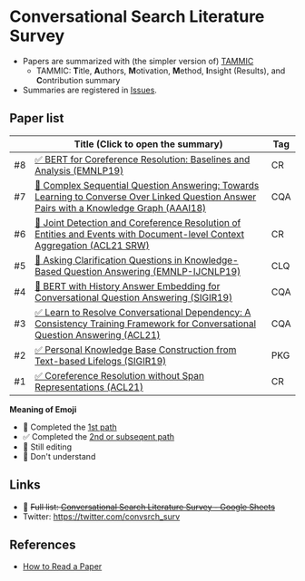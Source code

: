 Conversational Search Literature Survey
=============

- Papers are summarized with (the simpler version of) [TAMMIC](https://iis-lab.org/misc/paperreading/)
  - TAMMIC: **T**itle, **A**uthors, **M**otivation, **M**ethod, **I**nsight (Results), and **C**ontribution summary
- Summaries are registered in [Issues](https://github.com/hideaki-j/convsrch_literature_survey/issues).

## Paper list

<!--
| # | []() |  |
-->

|    | Title (Click to open the summary) | Tag | 
| -- | ------- | ----|
| #8 | [✅ BERT for Coreference Resolution: Baselines and Analysis (EMNLP19)](https://github.com/hideaki-j/convsrch_literature_survey/issues/8) | CR |
| #7 | [🚧 Complex Sequential Question Answering: Towards Learning to Converse Over Linked Question Answer Pairs with a Knowledge Graph (AAAI18)](https://github.com/hideaki-j/convsrch_literature_survey/issues/7) | CQA |
| #6 | [🤔 Joint Detection and Coreference Resolution of Entities and Events with Document-level Context Aggregation (ACL21 SRW)](https://github.com/hideaki-j/convsrch_literature_survey/issues/6) | CR |
| #5 | [🚧 Asking Clarification Questions in Knowledge-Based Question Answering (EMNLP-IJCNLP19)](https://github.com/hideaki-j/convsrch_literature_survey/issues/5) | CLQ |
| #4 | [🚧 BERT with History Answer Embedding for Conversational Question Answering (SIGIR19)](https://github.com/hideaki-j/convsrch_literature_survey/issues/4) | CQA |
| #3 | [✅ Learn to Resolve Conversational Dependency: A Consistency Training Framework for Conversational Question Answering (ACL21)](https://github.com/hideaki-j/convsrch_literature_survey/issues/3) | CQA |
| #2 | [✅ Personal Knowledge Base Construction from Text-based Lifelogs (SIGIR19)](https://github.com/hideaki-j/convsrch_literature_survey/issues/2) | PKG |
| #1 | [✅ Coreference Resolution without Span Representations (ACL21)](https://github.com/hideaki-j/convsrch_literature_survey/issues/1) | CR | 

**Meaning of Emoji**
- 👀 Completed the [1st path](https://web.stanford.edu/class/ee384m/Handouts/HowtoReadPaper.pdf)
- ✅ Completed the [2nd or subseqent path](https://web.stanford.edu/class/ee384m/Handouts/HowtoReadPaper.pdf)
- 🚧 Still editing
- 🤔 Don't understand

## Links
- 🚧 ~~Full list: [Conversational Search Literature Survey - Google Sheets](https://docs.google.com/spreadsheets/d/1DKod-_FGt0vYQKet3f8fIrmfbAwwJhVYO9qQOvFwCC0/edit?usp=sharing)~~
- Twitter: https://twitter.com/convsrch_surv

## References
- [How to Read a Paper](https://web.stanford.edu/class/ee384m/Handouts/HowtoReadPaper.pdf)
